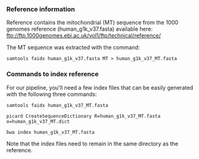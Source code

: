 ### Reference information
Reference contains the mitochondrial (MT) sequence from the 1000 genomes reference (human_g1k_v37.fasta) available here: ftp://ftp.1000genomes.ebi.ac.uk/vol1/ftp/technical/reference/

The MT sequence was extracted with the command:
```
samtools faidx human_g1k_v37.fasta MT > human_g1k_v37_MT.fasta
```

### Commands to index reference
For our pipeline, you'll need a few index files that can be easily generated with the following three commands:
```
samtools faidx human_g1k_v37_MT.fasta

picard CreateSequenceDictionary R=human_g1k_v37_MT.fasta o=human_g1k_v37_MT.dict

bwa index human_g1k_v37_MT.fasta
```

Note that the index files need to remain in the same directory as the reference.
